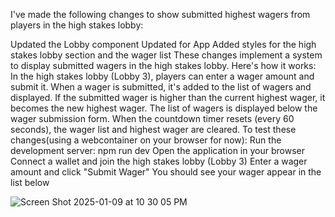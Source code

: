I've made the following changes to show submitted highest wagers from players in the high stakes lobby:

Updated the Lobby component
Updated for App
Added styles for the high stakes lobby section and the wager list
These changes implement a system to display submitted wagers in the high stakes lobby. Here's how it works:
In the high stakes lobby (Lobby 3), players can enter a wager amount and submit it.
When a wager is submitted, it's added to the list of wagers and displayed.
If the submitted wager is higher than the current highest wager, it becomes the new highest wager.
The list of wagers is displayed below the wager submission form.
When the countdown timer resets (every 60 seconds), the wager list and highest wager are cleared.
To test these changes(using a webcontainer on your browser for now):
Run the development server: npm run dev
Open the application in your browser
Connect a wallet and join the high stakes lobby (Lobby 3)
Enter a wager amount and click "Submit Wager"
You should see your wager appear in the list below

![Screen Shot 2025-01-09 at 10 30 05 PM](https://github.com/user-attachments/assets/f1e8fbad-a988-40cf-9d42-bfb1e0d0a732)
